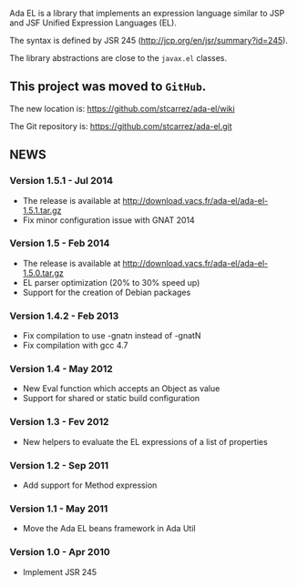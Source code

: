 Ada EL is a library that implements an expression language
similar to JSP and JSF Unified Expression Languages (EL).

The syntax is defined by JSR 245 (http://jcp.org/en/jsr/summary?id=245).

The library abstractions are close to the `javax.el` classes.

## This project was moved to `GitHub`. ##

The new location is: https://github.com/stcarrez/ada-el/wiki

The Git repository is: https://github.com/stcarrez/ada-el.git

## NEWS ##


### Version 1.5.1   - Jul 2014 ###
  * The release is available at http://download.vacs.fr/ada-el/ada-el-1.5.1.tar.gz
  * Fix minor configuration issue with GNAT 2014

### Version 1.5     - Feb 2014 ###
  * The release is available at http://download.vacs.fr/ada-el/ada-el-1.5.0.tar.gz
  * EL parser optimization (20% to 30% speed up)
  * Support for the creation of Debian packages

### Version 1.4.2   - Feb 2013 ###
  * Fix compilation to use -gnatn instead of -gnatN
  * Fix compilation with gcc 4.7

### Version 1.4     - May 2012 ###
  * New Eval function which accepts an Object as value
  * Support for shared or static build configuration

### Version 1.3     - Fev 2012 ###
  * New helpers to evaluate the EL expressions of a list of properties

### Version 1.2     - Sep 2011 ###
  * Add support for Method expression

### Version 1.1     - May 2011 ###
  * Move the Ada EL beans framework in Ada Util

### Version 1.0     - Apr 2010 ###
  * Implement JSR 245
